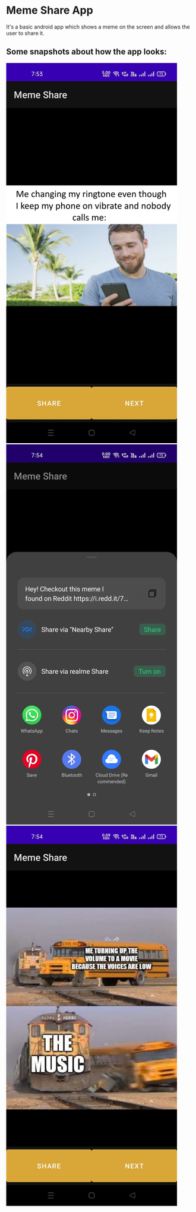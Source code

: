 # Meme Share App
It's a basic android app which shows a meme on the screen and allows the user to share it.
## Some snapshots about how the app looks:
![](SnapshotImages/meme_share_app_ss/Homepage1.jpeg) ![](SnapshotImages/meme_share_app_ss/ShareOption.jpeg) ![](SnapshotImages/meme_share_app_ss/Homepage2.jpeg)